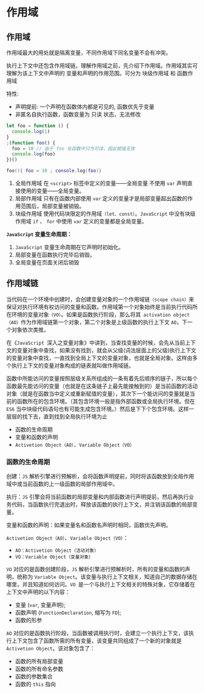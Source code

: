 # 作用域

## 作用域

作用域最大的用处就是隔离变量，不同作用域下同名变量不会有冲突。

执行上下文中还包含作用域链。理解作用域之前，先介绍下作用域。作用域其实可理解为该上下文中声明的 变量和声明的作用范围。可分为 块级作用域 和 函数作用域

特性:

- 声明提前: 一个声明在函数体内都是可见的, 函数优先于变量
- 非匿名自执行函数，函数变量为 只读 状态，无法修改

```js
let foo = function () {
  console.log(1)
}
;(function foo() {
  foo = 10 // 由于 foo 在函数中只为可读，因此赋值无效
  console.log(foo)
})()
```

```lua
foo(){ foo = 10 ; console.log(foo)}
```

1. 全局作⽤域 在 `<script>` 标签中定义的变量——全局变量 不使⽤ `var` 声明直接使⽤的变量——全局变量。
2. 局部作⽤域 只有在函数内部使⽤ `var` 定义的变量才是局部变量超出函数的作⽤范围后，局部变量被销毁。
3. 块级作⽤域 使⽤代码块限定的作⽤域`（let、const）`。`JavaScript` 中没有块级作⽤域 `if` 、 `for` 中使⽤ `var` 定义的变量都是全局变量。

**`JavaScript` 变量生命周期：**

1. `JavaScript` 变量生命周期在它声明时初始化。
2. 局部变量在函数执行完毕后销毁。
3. 全局变量在页面关闭后销毁

## 作用域链

当代码在一个环境中创建时，会创建变量对象的一个作用域链`（scope chain）`来保证对执行环境有权访问的变量和函数。作用域第一个对象始终是当前执行代码所在环境的变量对象`（VO）`。如果是函数执行阶段，那么将其` activation object（AO）`作为作用域链第一个对象，第二个对象是上级函数的执行上下文 `AO`，下一个对象依次类推。

在《`JavaScript `深入之变量对象》中讲到，当查找变量的时候，会先从当前上下文的变量对象中查找，如果没有找到，就会从父级(词法层面上的父级)执行上下文的变量对象中查找，一直找到全局上下文的变量对象，也就是全局对象。这样由多个执行上下文的变量对象构成的链表就叫做作用域链。

函数中所能访问的变量按照层级关系所组成的一条有着先后顺序的链子，所以每个函数最先能访问的变量（也就是在这条链子上最先能接触到的）是当前函数的活动对象（就是在函数当中定义或重新赋值的变量），其次下一个能访问的变量就是当前的函数所在的包含环境。（其包含环境一般是指外部函数或全局执行环境。但在 `ES6` 当中块级代码语句也有可能生成包含环境。）然后是下下个包含环境。这样一层层的找下去，直到找到全局执行环境为止

- 函数的生命周期
- 变量和函数的声明
- `Activetion Object（AO）`、`Variable Object（VO）`

### 函数的生命周期

创建：`JS` 解析引擎进行预解析，会将函数声明提前，同时将该函数放到全局作用域中或当前函数的上一级函数的局部作用域中。

执行：`JS` 引擎会将当前函数的局部变量和内部函数进行声明提前，然后再执行业务代码，当函数执行完退出时，释放该函数的执行上下文，并注销该函数的局部变量。

变量和函数的声明：如果变量名和函数名声明时相同，函数优先声明。

`Activetion Object（AO）`、`Variable Object（VO）`：

- `AO：Activetion Object（活动对象）`
- `VO：Variable Object（变量对象）`

`VO` 对应的是函数创建阶段，`JS` 解析引擎进行预解析时，所有的变量和函数的声明，统称为 `Variable Object`。该变量与执行上下文相关，知道自己的数据存储在哪里，并且知道如何访问。`VO `是一个与执行上下文相关的特殊对象，它存储着在上下文中声明的以下内容：

- 变量 (`var`, 变量声明);
- 函数声明 (`FunctionDeclaration`, 缩写为 `FD`);
- 函数的形参

`AO` 对应的是函数执行阶段，当函数被调用执行时，会建立一个执行上下文，该执行上下文包含了函数所需的所有变量，该变量共同组成了一个新的对象就是 `Activetion Object`。该对象包含了：

- 函数的所有局部变量
- 函数的所有命名参数
- 函数的参数集合
- 函数的 `this` 指向
